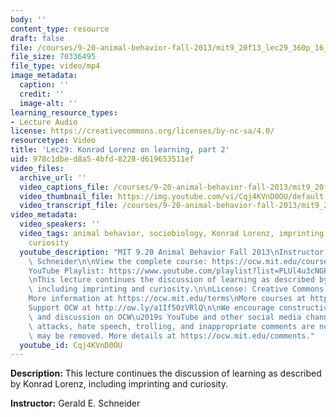 ```yaml
---
body: ''
content_type: resource
draft: false
file: /courses/9-20-animal-behavior-fall-2013/mit9_20f13_lec29_360p_16_9.mp4
file_size: 70336495
file_type: video/mp4
image_metadata:
  caption: ''
  credit: ''
  image-alt: ''
learning_resource_types:
- Lecture Audio
license: https://creativecommons.org/licenses/by-nc-sa/4.0/
resourcetype: Video
title: 'Lec29: Konrad Lorenz on learning, part 2'
uid: 978c1dbe-d8a5-4bfd-8228-d619653511ef
video_files:
  archive_url: ''
  video_captions_file: /courses/9-20-animal-behavior-fall-2013/mit9_20f13_lec29_captions.vtt
  video_thumbnail_file: https://img.youtube.com/vi/Cqj4KVnD0OU/default.jpg
  video_transcript_file: /courses/9-20-animal-behavior-fall-2013/mit9_20f13_lec29_transcript.pdf
video_metadata:
  video_speakers: ''
  video_tags: animal behavior, sociobiology, Konrad Lorenz, imprinting, learning,
    curiosity
  youtube_description: "MIT 9.20 Animal Behavior Fall 2013\nInstructor: Gerald E.\
    \ Schneider\n\nView the complete course: https://ocw.mit.edu/courses/9-20-animal-behavior-fall-2013/\n\
    YouTube Playlist: https://www.youtube.com/playlist?list=PLUl4u3cNGP63TbPEWYEKOq8yAN8mEP_5O\n\
    \nThis lecture continues the discussion of learning as described by Konrad Lorenz,\
    \ including imprinting and curiosity.\n\nLicense: Creative Commons BY-NC-SA\n\
    More information at https://ocw.mit.edu/terms\nMore courses at https://ocw.mit.edu\n\
    Support OCW at http://ow.ly/a1If50zVRlQ\n\nWe encourage constructive comments\
    \ and discussion on OCW\u2019s YouTube and other social media channels. Personal\
    \ attacks, hate speech, trolling, and inappropriate comments are not allowed and\
    \ may be removed. More details at https://ocw.mit.edu/comments."
  youtube_id: Cqj4KVnD0OU
---
```

**Description:** This lecture continues the discussion of learning as described by Konrad Lorenz, including imprinting and curiosity.

**Instructor:** Gerald E. Schneider